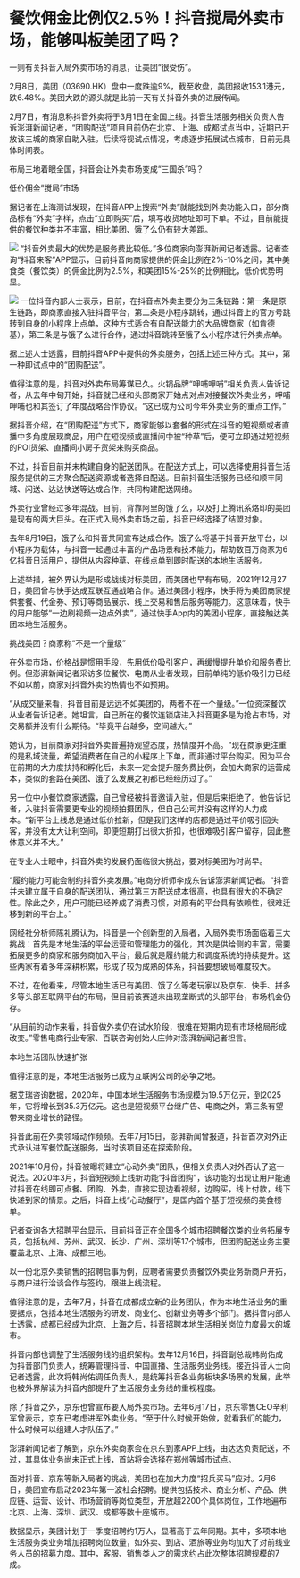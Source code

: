 # 餐饮佣金比例仅2.5％！抖音搅局外卖市场，能够叫板美团了吗？

一则有关抖音入局外卖市场的消息，让美团“很受伤”。

2月8日，美团（03690.HK）盘中一度跌逾9%，截至收盘，美团报收153.1港元，跌6.48%。美团大跌的源头就是此前一天有关抖音外卖的进展传闻。

2月7日，有消息称抖音外卖将于3月1日在全国上线。抖音生活服务相关负责人告诉澎湃新闻记者，“团购配送”项目目前仍在北京、上海、成都试点当中，近期已开放该三城的商家自助入驻。后续将视试点情况，考虑逐步拓展试点城市，目前无具体时间表。

布局三地着眼全国，抖音会让外卖市场变成“三国杀”吗？

低价佣金“搅局”市场

据记者在上海测试发现，在抖音APP上搜索“外卖”就能找到外卖功能入口，部分商品标有“外卖”字样，点击“立即购买”后，填写收货地址即可下单。不过，目前能提供的餐饮种类并不丰富，相比美团、饿了么仍有较大差距。

![](https://inews.gtimg.com/newsapp_bt/0/15652337525/1000)
“抖音外卖最大的优势是服务费比较低。”多位商家向澎湃新闻记者透露。记者查询“抖音来客”APP显示，目前抖音向商家提供的佣金比例在2%-10%之间，其中美食类（餐饮类）的佣金比例为2.5%，和美团15%-25%的比例相比，低价优势明显。

![](https://inews.gtimg.com/newsapp_bt/0/15652337527/1000)
一位抖音内部人士表示，目前，在抖音点外卖主要分为三条链路：第一条是原生链路，即商家直接入驻抖音平台，第二条是小程序跳转，通过抖音上的官方号跳转到自身的小程序上点单，这种方式适合有自配送能力的大品牌商家（如肯德基），第三条是与饿了么进行合作，通过抖音跳转至饿了么小程序进行外卖点单。

据上述人士透露，目前抖音APP中提供的外卖服务，包括上述三种方式。其中，第一种即试点中的“团购配送”。

值得注意的是，抖音对外卖布局筹谋已久。火锅品牌“呷哺呷哺”相关负责人告诉记者，从去年中旬开始，抖音就已经和头部商家开始点对点对接餐饮外卖业务，呷哺呷哺也和其签订了年度战略合作协议。“这已成为公司今年外卖业务的重点工作。”

据抖音介绍，在“团购配送”方式下，商家能够以套餐的形式在抖音的短视频或者直播中多角度展现商品，用户在短视频或直播间中被“种草”后，便可立即通过短视频的POI货架、直播间小房子货架来购买商品。

不过，抖音目前并未构建自身的配送团队。在配送方式上，可以选择使用抖音生活服务提供的三方聚合配送资源或者选择自配送。目前抖音生活服务已经和顺丰同城、闪送、达达快送等达成合作，共同构建配送网络。

外卖行业曾经过多年混战。目前，背靠阿里的饿了么，以及打上腾讯系烙印的美团是现有的两大巨头。在正式入局外卖市场之前，抖音已经选择了结盟对象。

去年8月19日，饿了么和抖音共同宣布达成合作。饿了么将基于抖音开放平台，以小程序为载体，与抖音一起通过丰富的产品场景和技术能力，帮助数百万商家为6亿抖音日活用户，提供从内容种草、在线点单到即时配送的本地生活服务。

上述举措，被外界认为是形成战线对标美团，而美团也早有布局。2021年12月27日，美团曾与快手达成互联互通战略合作。通过美团小程序，快手将为美团商家提供套餐、代金券、预订等商品展示、线上交易和售后服务等能力。这意味着，快手的用户能够“一边刷视频一边点外卖”，通过快手App内的美团小程序，直接触达美团本地生活服务。

挑战美团？商家称“不是一个量级”

在外卖市场，价格战是惯用手段，先用低价吸引客户，再缓慢提升单价和服务费比例。但澎湃新闻记者采访多位餐饮、电商从业者发现，目前单纯的低价吸引力已经不如以前，商家对抖音外卖的热情也不如预期。

“从成交量来看，抖音目前是远远不如美团的，两者不在一个量级。”一位资深餐饮从业者告诉记者。她坦言，自己所在的餐饮连锁店进入抖音更多是为抢占市场，对交易额并没有什么期待。“毕竟平台越多，空间越大。”

她认为，目前商家对抖音外卖普遍持观望态度，热情度并不高。“现在商家更注重的是私域流量，希望消费者在自己的小程序上下单，而非通过平台购买。因为平台在前期的大力度扶持和孵化后，未来一定会提升服务费比例，会加大商家的运营成本，类似的套路在美团、饿了么发展之初都已经经历过了。”

另一位中小餐饮商家透露，自己曾经被抖音邀请入驻，但是后来拒绝了。他告诉记者，入驻抖音需要更专业的视频拍摄团队，但自己公司并没有这样的人力成本。“新平台上线总是通过低价拉新，但是我们这样的店都是通过平价吸引回头客，并没有太大让利空间，即便短期打出很大折扣，也很难吸引客户留存，因此整体意义并不大。”

在专业人士眼中，抖音外卖的发展仍面临很大挑战，要对标美团为时尚早。

“履约能力可能会制约抖音外卖发展。”电商分析师李成东告诉澎湃新闻记者。“抖音并未建立属于自身的配送团队，通过第三方配送成本很高，也具有很大的不确定性。除此之外，用户可能已经养成了消费习惯，对原有的平台具有依赖性，很难迁移到新的平台上。”

网经社分析师陈礼腾认为，抖音是一个创新型的入局者，入局外卖市场面临着三大挑战：首先是本地生活的平台运营和管理能力的强化，其次是供给侧的丰富，需要拓展更多的商家和服务商加入平台，最后就是履约能力和调度系统的持续提升。这些两家有着多年深耕积累，形成了较为成熟的体系，抖音要想破局难度较大。

不过，在他看来，尽管本地生活已有美团、饿了么等老玩家以及京东、快手、拼多多等头部互联网平台的布局，但目前该赛道未出现垄断式的头部平台，市场机会仍存。

“从目前的动作来看，抖音做外卖仍在试水阶段，很难在短期内现有市场格局形成改变。”零售电商行业专家、百联咨询创始人庄帅对澎湃新闻记者坦言。

本地生活团队快速扩张

值得注意的是，本地生活服务已成为互联网公司的必争之地。

据艾瑞咨询数据，2020年，中国本地生活服务市场规模为19.5万亿元，到2025年，它将增长到35.3万亿元。这也是短视频平台继广告、电商之外，第三条有望带来商业增长的路径。

抖音此前在外卖领域动作频频。去年7月15日，澎湃新闻曾报道，抖音首次对外正式承认进军餐饮配送服务，当时该项目还在探索阶段。

2021年10月份，抖音被曝将建立“心动外卖”团队，但相关负责人对外否认了这一说法。2020年3月，抖音短视频上线新功能“抖音团购”，该功能的出现让用户能通过抖音在线即可点餐、团购、外卖，直接实现边看视频，边购买，线上付款，线下快递到家的情景。之后，抖音上线“心动餐厅”，是国内首个基于短视频的美食榜单。

记者查询各大招聘平台显示，目前抖音正在全国多个城市招聘餐饮类的业务拓展专员，包括杭州、苏州、武汉、长沙、广州、深圳等17个城市，但团购配送业务主要覆盖北京、上海、成都三地。

以一份北京外卖销售的招聘启事为例，应聘者需要负责餐饮外卖业务新商户开拓，与商户进行洽谈合作与签约，跟进上线流程。

值得注意的是，去年7月，抖音在成都成立新的业务团队，作为本地生活业务的重要据点，包括本地生活服务的研发、商业化、创新业务等多个部门。据抖音内部人士透露，成都已经成为北京、上海之后，抖音招聘本地生活相关岗位力度最大的城市。

抖音内部也调整了生活服务线的组织架构。去年12月16日，抖音副总裁韩尚佑成为抖音部门负责人，统筹管理抖音、中国直播、生活服务业务线。接近抖音人士向记者透露，此次将韩尚佑调任负责人，是统筹抖音各业务板块多场景的发展，此举也被外界解读为抖音内部提升了生活服务业务线的重视程度。

除了抖音之外，京东也曾宣布要入局外卖市场。去年6月17日，京东零售CEO辛利军曾表示，京东已考虑进军外卖业务。“至于什么时候开始做，就看我们的能力，什么时候可以组建人才队伍了。”

澎湃新闻记者了解到，京东外卖商家会在京东到家APP上线，由达达负责配送，不过，其具体业务尚未正式上线，首站将会选择在郑州等城市试点。

面对抖音、京东等新入局者的挑战，美团也在加大力度“招兵买马”应对。2月6日，美团宣布启动2023年第一波社会招聘。提供包括技术、商业分析、产品、供应链、运营、设计、市场营销等岗位类型，开放超2200个具体岗位，工作地遍布北京、上海、深圳、武汉、成都等数十座城市。

数据显示，美团计划于一季度招聘约1万人，显著高于去年同期。其中，多项本地生活服务类业务增加招聘岗位数量，如外卖、到店、酒旅等业务均加大了对前线业务人员的招募力度。其中，客服、销售类人才的需求约占此次整体招聘规模的7成。

